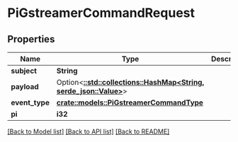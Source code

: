 # PiGstreamerCommandRequest

## Properties

Name | Type | Description | Notes
------------ | ------------- | ------------- | -------------
**subject** | **String** |  | 
**payload** | Option<[**::std::collections::HashMap<String, serde_json::Value>**](serde_json::Value.md)> |  | [optional]
**event_type** | [**crate::models::PiGstreamerCommandType**](PiGstreamerCommandType.md) |  | 
**pi** | **i32** |  | 

[[Back to Model list]](../README.md#documentation-for-models) [[Back to API list]](../README.md#documentation-for-api-endpoints) [[Back to README]](../README.md)


